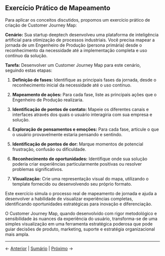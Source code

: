 ## Exercício Prático de Mapeamento

Para aplicar os conceitos discutidos, propomos um exercício prático de criação de Customer Journey Map:

**Cenário:** Sua startup deeptech desenvolveu uma plataforma de inteligência artificial para otimização de processos industriais. Você precisa mapear a jornada de um Engenheiro de Produção (persona primária) desde o reconhecimento da necessidade até a implementação completa e uso contínuo da solução.

**Tarefa:** Desenvolver um Customer Journey Map para este cenário, seguindo estas etapas:

1. **Definição de fases:** Identifique as principais fases da jornada, desde o reconhecimento inicial da necessidade até o uso contínuo.

2. **Mapeamento de ações:** Para cada fase, liste as principais ações que o Engenheiro de Produção realizaria.

3. **Identificação de pontos de contato:** Mapeie os diferentes canais e interfaces através dos quais o usuário interagiria com sua empresa e solução.

4. **Exploração de pensamentos e emoções:** Para cada fase, articule o que o usuário provavelmente estaria pensando e sentindo.

5. **Identificação de pontos de dor:** Marque momentos de potencial frustração, confusão ou dificuldade.

6. **Reconhecimento de oportunidades:** Identifique onde sua solução poderia criar experiências particularmente positivas ou resolver problemas significativos.

7. **Visualização:** Crie uma representação visual do mapa, utilizando o template fornecido ou desenvolvendo seu próprio formato.

Este exercício simula o processo real de mapeamento de jornada e ajuda a desenvolver a habilidade de visualizar experiências completas, identificando oportunidades estratégicas para inovação e diferenciação.

O Customer Journey Map, quando desenvolvido com rigor metodológico e sensibilidade às nuances da experiência do usuário, transforma-se de uma simples visualização em uma ferramenta estratégica poderosa que pode guiar decisões de produto, marketing, suporte e estratégia organizacional mais ampla.

---

← [Anterior](../1.3_workshop_personas/1.3.3_validacao_perfis_parte3.md) | [Sumário](../../sumario.md) | [Próximo](./1.4.1_customer_journey_map_parte1.md) →